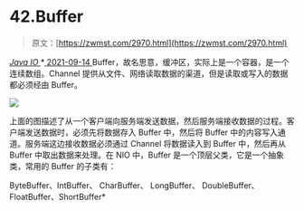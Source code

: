 <!--yml
category: 未分类
date: 0001-01-01 00:00:00
-->

# 42.Buffer

> 原文：[https://zwmst.com/2970.html](https://zwmst.com/2970.html)

   [ *Java IO* ](https://zwmst.com/java-io)*[ <time datetime="2021-09-14T22:50:23+08:00"> 2021-09-14 </time> ](https://zwmst.com/2970.html)  Buffer，故名思意，缓冲区，实际上是一个容器，是一个连续数组。Channel 提供从文件、网络读取数据的渠道，但是读取或写入的数据都必须经由 Buffer。

![](img/076caff71d416975b07d3bae6a6a0466.png)

上面的图描述了从一个客户端向服务端发送数据，然后服务端接收数据的过程。客户端发送数据时，必须先将数据存入 Buffer 中，然后将 Buffer 中的内容写入通道。服务端这边接收数据必须通过 Channel 将数据读入到 Buffer 中，然后再从 Buffer 中取出数据来处理。在 NIO 中，Buffer 是一个顶层父类，它是一个抽象类，常用的 Buffer 的子类有：

ByteBuffer、IntBuffer、 CharBuffer、 LongBuffer、 DoubleBuffer、FloatBuffer、ShortBuffer*